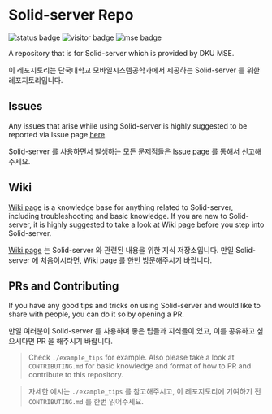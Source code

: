 # Solid-server Repo
![status badge](https://img.shields.io/uptimerobot/status/m792548563-c2f2a78e810d62e311319a47) ![visitor badge](https://visitor-badge.glitch.me/badge?page_id=mosl-dku.solid-server-repo) ![mse badge](https://img.shields.io/badge/DKU-MSE-blue)    

A repository that is for Solid-server which is provided by DKU MSE.

이 레포지토리는 단국대학교 모바일시스템공학과에서 제공하는 Solid-server 를 위한 레포지토리입니다.

## Issues
Any issues that arise while using Solid-server is highly suggested to be reported via Issue page [here](https://github.com/mosl-dku/solid-server-repo/issues).

Solid-server 를 사용하면서 발생하는 모든 문제점들은 [Issue page](https://github.com/mosl-dku/solid-server-repo/issues) 를 통해서 신고해주세요.

## Wiki
[Wiki page](https://github.com/mosl-dku/solid-server-repo/wiki) is a knowledge base for anything related to Solid-server, including troubleshooting and basic knowledge. If you are new to Solid-server, it is highly suggested to take a look at Wiki page before you step into Solid-server.

[Wiki page](https://github.com/mosl-dku/solid-server-repo/wiki) 는 Solid-server 와 관련된 내용을 위한 지식 저장소입니다. 만일 Solid-server 에 처음이시라면, Wiki page 를 한번 방문해주시기 바랍니다.

## PRs and Contributing
If you have any good tips and tricks on using Solid-server and would like to share with people, you can do it so by opening a PR. 

만일 여러분이 Solid-server 를 사용하며 좋은 팁들과 지식들이 있고, 이를 공유하고 싶으시다면 PR 을 해주시기 바랍니다.

> Check `./example_tips` for example. Also please take a look at `CONTRIBUTING.md` for basic knowledge and format of how to PR and contribute to this repository.

> 자세한 예시는 `./example_tips` 를 참고해주시고, 이 레포지토리에 기여하기 전 `CONTRIBUTING.md` 를 한번 읽어주세요.